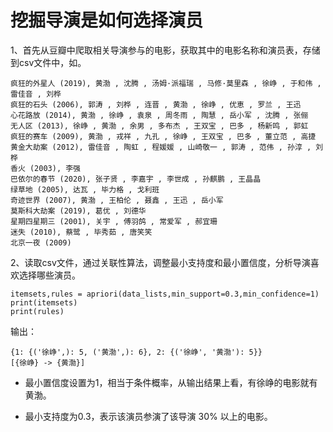 # 挖掘导演是如何选择演员

1、首先从豆瓣中爬取相关导演参与的电影，获取其中的电影名称和演员表，存储到csv文件中，如。

    疯狂的外星人 (2019), 黄渤 , 沈腾 , 汤姆·派福瑞 , 马修·莫里森 , 徐峥 , 于和伟 , 雷佳音 , 刘桦
    疯狂的石头 (2006), 郭涛 , 刘桦 , 连晋 , 黄渤 , 徐峥 , 优恵 , 罗兰 , 王迅
    心花路放 (2014), 黄渤 , 徐峥 , 袁泉 , 周冬雨 , 陶慧 , 岳小军 , 沈腾 , 张俪
    无人区 (2013), 徐峥 , 黄渤 , 余男 , 多布杰 , 王双宝 , 巴多 , 杨新鸣 , 郭虹
    疯狂的赛车 (2009), 黄渤 , 戎祥 , 九孔 , 徐峥 , 王双宝 , 巴多 , 董立范 , 高捷
    黄金大劫案 (2012), 雷佳音 , 陶虹 , 程媛媛 , 山崎敬一 , 郭涛 , 范伟 , 孙淳 , 刘桦
    香火 (2003), 李强
    巴依尔的春节 (2020), 张子贤 , 李嘉宇 , 李世成 , 孙麒鹏 , 王晶晶
    绿草地 (2005), 达瓦 , 毕力格 , 戈利班
    奇迹世界 (2007), 黄渤 , 王柏伦 , 聂鑫 , 王迅 , 岳小军
    莫斯科大劫案 (2019), 葛优 , 刘德华
    星期四星期三 (2001), 关宇 , 傅羽鸽 , 常爱军 , 郝宜珊
    迷失 (2010), 蔡鹭 , 毕秀茹 , 唐笑笑
    北京一夜 (2009)




2、读取csv文件，通过关联性算法，调整最小支持度和最小置信度，分析导演喜欢选择哪些演员。

    itemsets,rules = apriori(data_lists,min_support=0.3,min_confidence=1)
    print(itemsets)
    print(rules)

输出：

    {1: {('徐峥',): 5, ('黄渤',): 6}, 2: {('徐峥', '黄渤'): 5}}
    [{徐峥} -> {黄渤}]

*   最小置信度设置为1，相当于条件概率，从输出结果上看，有徐峥的电影就有黄渤。

*   最小支持度为0.3，表示该演员参演了该导演 30% 以上的电影。

